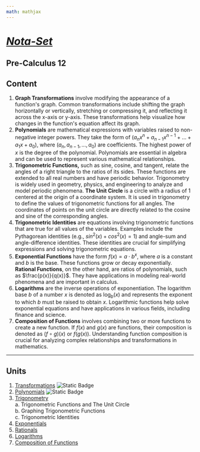```yaml
---
math: mathjax
---
```


# [***Nota-Set***](index.md)
## <i class="fa-solid fa-circle-xmark"></i> Pre-Calculus 12
## Content

1. **Graph Transformations** involve modifying the appearance of a function's graph. Common transformations include shifting the graph horizontally or vertically, stretching or compressing it, and reflecting it across the x-axis or y-axis. These transformations help visualize how changes in the function's equation affect its graph.
2. **Polynomials** are mathematical expressions with variables raised to non-negative integer powers. They take the form of $(a_nx^n + a_{n-1}x^{n-1} + \ldots + a_1x + a_0)$, where $(a_n, a_{n-1}, \ldots, a_0)$ are coefficients. The highest power of $x$ is the degree of the polynomial. Polynomials are essential in algebra and can be used to represent various mathematical relationships.
3. **Trigonometric Functions,** such as sine, cosine, and tangent, relate the angles of a right triangle to the ratios of its sides. These functions are extended to all real numbers and have periodic behavior. Trigonometry is widely used in geometry, physics, and engineering to analyze and model periodic phenomena. **The Unit Circle** is a circle with a radius of 1 centered at the origin of a coordinate system. It is used in trigonometry to define the values of trigonometric functions for all angles. The coordinates of points on the unit circle are directly related to the cosine and sine of the corresponding angles.
4. **Trigonometric Identities** are equations involving trigonometric functions that are true for all values of the variables. Examples include the Pythagorean identities (e.g., $sin^2(x) + cos^2(x) = 1$) and angle-sum and angle-difference identities. These identities are crucial for simplifying expressions and solving trigonometric equations.
5. **Exponential Functions** have the form $f(x) = a \cdot b^x$, where $a$ is a constant and $b$ is the base. These functions grow or decay exponentially. **Rational Functions**, on the other hand, are ratios of polynomials, such as $\frac{p(x)}{q(x)}$. They have applications in modeling real-world phenomena and are important in calculus.
6. **Logarithms** are the inverse operations of exponentiation. The logarithm base $b$ of a number $x$ is denoted as $\log_b(x)$ and represents the exponent to which $b$ must be raised to obtain $x$. Logarithmic functions help solve exponential equations and have applications in various fields, including finance and science.
7. **Composition of Functions** involves combining two or more functions to create a new function. If $f(x)$ and $g(x)$ are functions, their composition is denoted as $(f \circ g)(x)$ or $f(g(x))$. Understanding function composition is crucial for analyzing complex relationships and transformations in mathematics.

---

## **Units**

1. [Transformations](pc12/trans.html) ![Static Badge](https://img.shields.io/badge/NoMD_ZM_Compliance-Compliant-green?logo=adguard)
2. [Polynomials](pc12/poly.html) ![Static Badge](https://img.shields.io/badge/NoMD_ZM_Compliance-Compliant-green?logo=adguard)
3. [Trigonometry]() \
    a. Trigonometric Functions and The Unit Circle \
    b. Graphing Trigonometric Functions \
    c. Trigonometric Identities
4. [Exponentials]()
5. [Rationals]()
6. [Logarithms]()
7. [Composition of Functions]()


<link rel="stylesheet" href="https://cdnjs.cloudflare.com/ajax/libs/font-awesome/6.3.0/css/all.min.css">